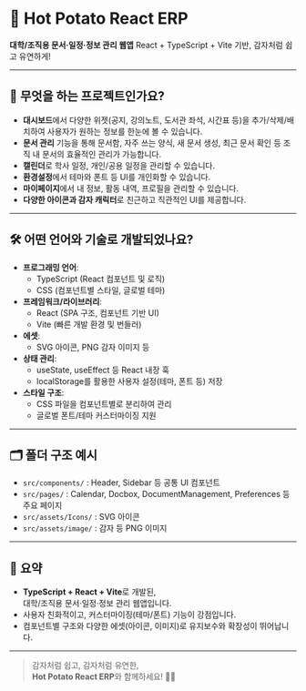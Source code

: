 # 🥔 Hot Potato React ERP

**대학/조직용 문서·일정·정보 관리 웹앱**
React + TypeScript + Vite 기반, 감자처럼 쉽고 유연하게!

---

## 🥕 무엇을 하는 프로젝트인가요?

- **대시보드**에서 다양한 위젯(공지, 강의노트, 도서관 좌석, 시간표 등)을 추가/삭제/배치하여 사용자가 원하는 정보를 한눈에 볼 수 있습니다.
- **문서 관리** 기능을 통해 문서함, 자주 쓰는 양식, 새 문서 생성, 최근 문서 확인 등 조직 내 문서의 효율적인 관리가 가능합니다.
- **캘린더**로 학사 일정, 개인/공용 일정을 관리할 수 있습니다.
- **환경설정**에서 테마와 폰트 등 UI를 개인화할 수 있습니다.
- **마이페이지**에서 내 정보, 활동 내역, 프로필을 관리할 수 있습니다.
- **다양한 아이콘과 감자 캐릭터**로 친근하고 직관적인 UI를 제공합니다.

---

## 🛠️ 어떤 언어와 기술로 개발되었나요?

- **프로그래밍 언어**:  
  - TypeScript (React 컴포넌트 및 로직)
  - CSS (컴포넌트별 스타일, 글로벌 테마)
- **프레임워크/라이브러리**:  
  - React (SPA 구조, 컴포넌트 기반 UI)
  - Vite (빠른 개발 환경 및 번들러)
- **에셋**:  
  - SVG 아이콘, PNG 감자 이미지 등
- **상태 관리**:  
  - useState, useEffect 등 React 내장 훅
  - localStorage를 활용한 사용자 설정(테마, 폰트 등) 저장
- **스타일 구조**:  
  - CSS 파일을 컴포넌트별로 분리하여 관리
  - 글로벌 폰트/테마 커스터마이징 지원

---

## 🗂️ 폴더 구조 예시

- `src/components/` : Header, Sidebar 등 공통 UI 컴포넌트
- `src/pages/` : Calendar, Docbox, DocumentManagement, Preferences 등 주요 페이지
- `src/assets/Icons/` : SVG 아이콘
- `src/assets/image/` : 감자 등 PNG 이미지

---

## 📝 요약

- **TypeScript + React + Vite**로 개발된,  
  대학/조직용 문서·일정·정보 관리 웹앱입니다.
- 사용자 친화적이고, 커스터마이징(테마/폰트) 기능이 강점입니다.
- 컴포넌트별 구조와 다양한 에셋(아이콘, 이미지)로 유지보수와 확장성이 뛰어납니다.

---

> 감자처럼 쉽고, 감자처럼 유연한,  
> **Hot Potato React ERP**와 함께하세요! 🥔✨

